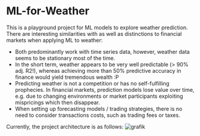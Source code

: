 # ML-for-Weather
This is a playground project for ML models to explore weather prediction. There are interesting similarities with as well as distinctions to financial markets when applying ML to weather:
- Both predominantly work with time series data, however, weather data seems to be stationary most of the time.
- In the short term, weather appears to be very well predictable (> 90% adj. R2!), whereas achieving more than 50% predictive accuracy in finance would yield tremendous wealth :P
- Predicting weather is not a competition or has no self-fulfilling prophecies. In financial markets, prediction models lose value over time, e.g. due to changing environments or market participants exploiting mispricings which then disappear.
- When setting up forecasting models / trading strategies, there is no need to consider transactions costs, such as trading fees or taxes.


Currently, the project architecture is as follows:
![grafik](https://user-images.githubusercontent.com/52510339/164980382-1ce3d000-5444-463f-a5c1-9c5e122c459a.png)

